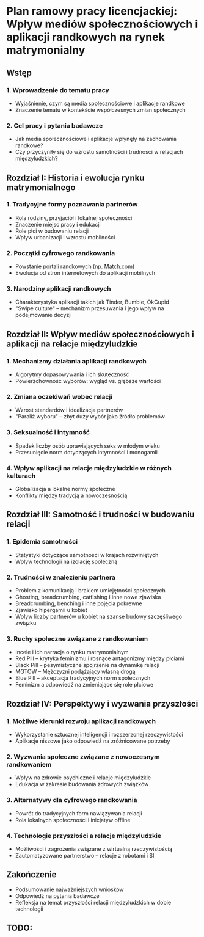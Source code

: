 # Plan ramowy pracy licencjackiej: Wpływ mediów społecznościowych i aplikacji randkowych na rynek matrymonialny

## Wstęp
### 1. Wprowadzenie do tematu pracy
* Wyjaśnienie, czym są media społecznościowe i aplikacje randkowe
* Znaczenie tematu w kontekście współczesnych zmian społecznych
### 2. Cel pracy i pytania badawcze
* Jak media społecznościowe i aplikacje wpłynęły na zachowania randkowe?
* Czy przyczyniły się do wzrostu samotności i trudności w relacjach międzyludzkich?

## Rozdział I: Historia i ewolucja rynku matrymonialnego
### 1. Tradycyjne formy poznawania partnerów
* Rola rodziny, przyjaciół i lokalnej społeczności
* Znaczenie miejsc pracy i edukacji
* Role płci w budowaniu relacji
* Wpływ urbanizacji i wzrostu mobilności
### 2. Początki cyfrowego randkowania
* Powstanie portali randkowych (np. Match.com)
* Ewolucja od stron internetowych do aplikacji mobilnych
### 3. Narodziny aplikacji randkowych
* Charakterystyka aplikacji takich jak Tinder, Bumble, OkCupid
* "Swipe culture" – mechanizm przesuwania i jego wpływ na podejmowanie decyzji

## Rozdział II: Wpływ mediów społecznościowych i aplikacji na relacje międzyludzkie
### 1. Mechanizmy działania aplikacji randkowych
* Algorytmy dopasowywania i ich skuteczność
* Powierzchowność wyborów: wygląd vs. głębsze wartości
### 2. Zmiana oczekiwań wobec relacji
* Wzrost standardów i idealizacja partnerów
* "Paraliż wyboru" – zbyt duży wybór jako źródło problemów
### 3. Seksualność i intymność
* Spadek liczby osób uprawiających seks w młodym wieku
* Przesunięcie norm dotyczących intymności i monogamii
### 4. Wpływ aplikacji na relacje międzyludzkie w różnych kulturach
* Globalizacja a lokalne normy społeczne
* Konflikty między tradycją a nowoczesnością
## Rozdział III: Samotność i trudności w budowaniu relacji
### 1. Epidemia samotności
* Statystyki dotyczące samotności w krajach rozwiniętych
* Wpływ technologii na izolację społeczną
### 2. Trudności w znalezieniu partnera
* Problem z komunikacją i brakiem umiejętności społecznych
* Ghosting, breadcrumbing, catfishing i inne nowe zjawiska
* Breadcrumbing, benching i inne pojęcia pokrewne
* Zjawisko hipergamii u kobiet
* Wpływ liczby partnerów u kobiet na szanse budowy szczęśliwego związku
### 3. Ruchy społeczne związane z randkowaniem
* Incele i ich narracja o rynku matrymonialnym
* Red Pill – krytyka feminizmu i rosnące antagonizmy między płciami
* Black Pill – pesymistyczne spojrzenie na dynamikę relacji
* MGTOW – Mężczyźni podążający własną drogą
* Blue Pill – akceptacja tradycyjnych norm społecznych
* Feminizm a odpowiedź na zmieniające się role płciowe

## Rozdział IV: Perspektywy i wyzwania przyszłości
### 1. Możliwe kierunki rozwoju aplikacji randkowych
* Wykorzystanie sztucznej inteligencji i rozszerzonej rzeczywistości
* Aplikacje niszowe jako odpowiedź na zróżnicowane potrzeby
### 2. Wyzwania społeczne związane z nowoczesnym randkowaniem
* Wpływ na zdrowie psychiczne i relacje międzyludzkie
* Edukacja w zakresie budowania zdrowych związków
### 3. Alternatywy dla cyfrowego randkowania
* Powrót do tradycyjnych form nawiązywania relacji
* Rola lokalnych społeczności i inicjatyw offline
### 4. Technologie przyszłości a relacje międzyludzkie
* Możliwości i zagrożenia związane z wirtualną rzeczywistością
* Zautomatyzowane partnerstwo – relacje z robotami i SI
       
          

## Zakończenie
* Podsumowanie najważniejszych wniosków
* Odpowiedź na pytania badawcze
* Refleksja na temat przyszłości relacji międzyludzkich w dobie technologii

## TODO:
